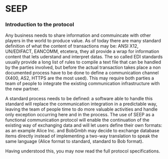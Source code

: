 # __SEEP__
### Introduction to the protocol

Any business needs to share information and commuincate with other players in the world to produce value. As of today there are many standard definition of what the content of transactions may be: ANSI X12, UN/EDIFACT, EANCOMM, etcetera, they all provide a wrap for information content that lets uderstand and interpret datas. The so called EDI standards usually provide a long list of rules to compile a text file that can be handled by the parties involved, but before the actual transaction takes place a non documented process have to be done to define a communication channel (X400, AS2, HTTPS are the most used). 
This may require both parties a team of people to integrate the existing communication infrastructure with the new partner.

A standard process needs to be defined: a software able to handle this standard will replace the communication integration in a predictable way, leaving the team of people time to do more valuable activities and handle only exception occurring here and in the process.
The use of SEEP as a functional communication protocol will enable the continuation of the existing way of exchanging data and will let users define their own formats: as an example Alice Inc. and BobGmbh may decide to exchange database items directly instead of implementing a two-way translation  to speak the same language (Alice format to standard, standard to Bob format).

Having understood this, you may now read the full protocol specifications.
